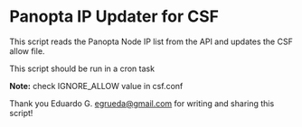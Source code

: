 Panopta IP Updater for CSF
==========================
This script reads the Panopta Node IP list
from the API and updates the CSF allow file.

This script should be run in a cron task

**Note:** check IGNORE_ALLOW value in csf.conf

Thank you Eduardo G. <egrueda@gmail.com> 
for writing and sharing this script!
